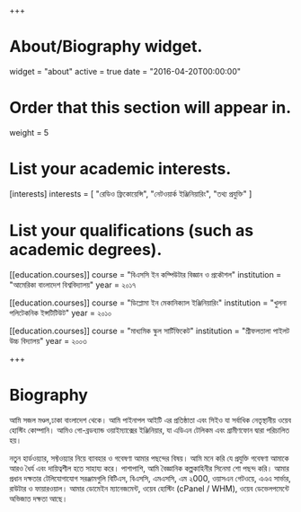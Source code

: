 +++
# About/Biography widget.
widget = "about"
active = true
date = "2016-04-20T00:00:00"

# Order that this section will appear in.
weight = 5

# List your academic interests.
[interests]
  interests = [
    "রেডিও ফ্রিকোয়েন্সি",
    "নেটওয়ার্ক ইঞ্জিনিয়ারিং",
    "তথ্য প্রযুক্তি"
  ]

# List your qualifications (such as academic degrees).
[[education.courses]]
  course = "বিএসসি ইন কম্পিউটার বিজ্ঞান ও প্রকৌশল"
  institution = "আমেরিকা বাংলাদেশ বিশ্ববিদ্যালয়"
  year = ২০১৭

[[education.courses]]
  course = "ডিপ্লোমা ইন মেকানিক্যাল ইঞ্জিনিয়ারিং"
  institution = "খুলনা পলিটেকনিক ইন্সটিটিউট"
  year = ২০১০

[[education.courses]]
  course = "মাধ্যমিক স্কুল সার্টিফিকেট"
  institution = "শ্রীফলতালা পাইলট উচ্চ বিদ্যালয়"
  year = ২০০৩
 
+++

# Biography

আমি সজল মণ্ডল,ঢাকা বাংলাদেশ থেকে। আমি পাইনাপল আইটি এর প্রতিষ্ঠাতা এবং সিইও যা সর্বাধিক নেতৃস্থানীয় ওয়েব হোস্টিং কোম্পানি। আমিও গো-ব্রডব্যান্ড ওয়াইম্যাক্সের ইঞ্জিনিয়ার, যা এডিএন টেলিকম এবং গ্রামীণফোন দ্বারা পরিচালিত হয়।

নতুন হার্ডওয়্যার, সফ্টওয়্যার নিয়ে ব্যাবহার ও গবেষণা আমার পছন্দের বিষয়। আমি মনে করি যে প্রযুক্তি গবেষণা আমাকে আরও ধৈর্য এবং দায়িত্বশীল হতে সাহায্য করে। পাশাপাশি, আমি বৈজ্ঞানিক কল্পকাহিনীর সিনেমা শো পছন্দ করি। আমার প্রধান দক্ষতার টেলিযোগাযোগ সরঞ্জামগুলি বিটিএস, বিএসসি, এমএসসি, এম ২000, ওয়াসএন গেটওয়ে, এএএ সার্ভার, রাউটার ও ফায়ারওয়াল। আমার ডোমেইন ম্যানেজমেন্ট, ওয়েব হোস্টিং (cPanel / WHM), ওয়েব ডেভেলপমেন্টে অভিজাত দক্ষতা আছে।
